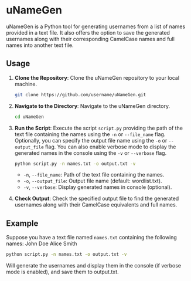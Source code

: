 # uNameGen

uNameGen is a Python tool for generating usernames from a list of names provided in a text file. It also offers the option to save the generated usernames along with their corresponding CamelCase names and full names into another text file.

## Usage

1. **Clone the Repository**: Clone the uNameGen repository to your local machine.

    ```bash
    git clone https://github.com/username/uNameGen.git
    ```

2. **Navigate to the Directory**: Navigate to the uNameGen directory.

    ```bash
    cd uNameGen
    ```

3. **Run the Script**: Execute the script `script.py` providing the path of the text file containing the names using the `-n` or `--file_name` flag. Optionally, you can specify the output file name using the `-o` or `--output_file` flag. You can also enable verbose mode to display the generated names in the console using the `-v` or `--verbose` flag.

    ```bash
    python script.py -n names.txt -o output.txt -v
    ```

    - `-n`, `--file_name`: Path of the text file containing the names.
    - `-o`, `--output_file`: Output file name (default: wordlist.txt).
    - `-v`, `--verbose`: Display generated names in console (optional).

4. **Check Output**: Check the specified output file to find the generated usernames along with their CamelCase equivalents and full names.

## Example

Suppose you have a text file named `names.txt` containing the following names:
  John Doe
  Alice Smith
  ```bash
  python script.py -n names.txt -o output.txt -v
  ```
Will generate the usernames and display them in the console (if verbose mode is enabled), and save them to output.txt.
